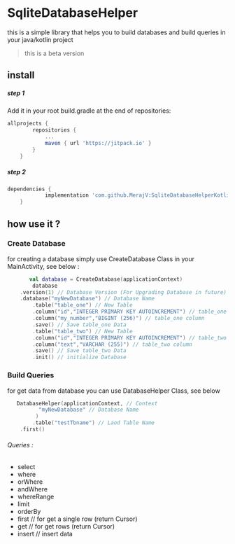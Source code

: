 # SqliteDatabaseHelper
this is a simple library that helps you to build databases and build queries in your java/kotlin project

> this is a beta version
## install
##### step 1
Add it in your root build.gradle at the end of repositories:
```gradle
allprojects {
		repositories {
			...
			maven { url 'https://jitpack.io' }
		}
	}
```
##### step 2
```gradle
dependencies {
	        implementation 'com.github.MerajV:SqliteDatabaseHelperKotlin:-SNAPSHOT'
	}
```

## how use it ?
### Create Database
for creating a database simply use CreateDatabase Class in your MainActivity, see below :
```kotlin
       val database = CreateDatabase(applicationContext)
        database
	.version(1) // Database Version (For Upgrading Database in future) 
	.database("myNewDatabase") // Database Name
        .table("table_one") // New Table
        .column("id","INTEGER PRIMARY KEY AUTOINCREMENT") // table_one column
        .column("my_number","BIGINT (256)") // table_one column
        .save() // Save table_one Data
        .table("table_two") // New Table
        .column("id","INTEGER PRIMARY KEY AUTOINCREMENT") // table_two column
        .column("text","VARCHAR (255)") // table_two column
        .save() // Save table_two Data
        .init() // initialize Database
```

### Build Queries
for get data from database you can use DatabaseHelper Class, see below 
```kotlin
   DatabaseHelper(applicationContext, // Context
  		  "myNewDatabase" // Database Name
	 	 )
        .table("testTbname") // Laod Table Name
	.first()
```
###### Queries :
* select
* where
* orWhere
* andWhere
* whereRange
* limit
* orderBy
* first // for get a single row (return Cursor)
* get // for get rows (return Cursor)
* insert // insert data
